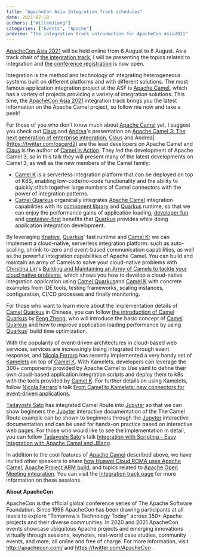 ```yaml
---
title: "ApacheCon Asia Integration Track schedules"
date: 2021-07-10
authors: ["WillemJiang"]
categories: ["Events", "Apache"]
preview: "The integration track introduction for ApacheCon Asia2021"
---
```

[ApacheCon Asia 2021](https://apachecon.com/acasia2021/) will be held online from 6 August to 8 August. As a track chair of [the integration track](https://apachecon.com/acasia2021/tracks/integration.html), I will be presenting the topics related to integration and [the conference registration](https://hopin.com/events/apachecon-asia-2021) is now open.

Integration is the method and technology of integrating heterogeneous systems built on different platforms and with different solutions. The most famous application integration project at the ASF is [Apache Camel](/), which has a variety of projects providing a variety of integration solutions. This time, the [ApacheCon Asia 2021](https://apachecon.com/acasia2021/) integration track brings you the latest information on the Apache Camel project, so follow me now and take a peek!

For those of you who don't know much about [Apache Camel](/) yet, I suggest you check out [Claus](https://twitter.com/davsclaus) and [Andrea](https://twitter.com/oscerd2)'s presentation on [Apache Camel 3: The next generation of enterprise integration](https://apachecon.com/acasia2021/zh/sessions/1071.html), [Claus](https://twitter.com/davsclaus) and Andrea](https://twitter.com/oscerd2) are the lead developers on Apache Camel and [Claus](https://twitter.com/davsclaus) is the author of [Camel in Action](https://www.manning.com/books/camel-in-action-second-edition?). They led the development of Apache Camel 3, so in this talk they will present many of the latest developments on Camel 3, as well as the new members of the Camel family:

* [Camel K](/camel-k/latest/) is a serverless integration platform that can be deployed on top of K8S, enabling low-code/no-code functionality and the ability to quickly stitch together large numbers of Camel connectors with the power of integration patterns.
* [Camel Quarkus](/camel-quarkus/latest/) organically integrates [Apache Camel](/manual/latest/index.html) integration capabilities with its [component library](/components/3.10.x/index.html) and [Quarkus](https://quarkus.io/)  runtime, so that we can enjoy the performance gains of application loading, [developer fun](https://quarkus.io/vision/developer-joy) and [container-first](https://quarkus.io/vision/container-first) benefits that [Quarkus](https://quarkus.io/) provides while doing application integration development.

By leveraging [Knative](https://knative.dev/), [Quarkus](https://quarkus.io/)' fast runtime and [Camel K](/camel-k/latest/); we can implement a cloud-native, serverless integration platform: such as auto-scaling, shrink-to-zero and event-based communication capabilities, as well as the powerful integration capabilities of Apache Camel. You can build and maintain an army of Camels to solve your cloud-native problems with [Christina Lin](https://twitter.com/Christina_wm)'s [Building and Maintaining an Army of Camels to tackle your cloud native problems](https://apachecon.com/acasia2021/sessions/1070.html), which shows you how to develop a cloud-native integration application using [Camel Quarkus](/camel-quarkus/latest/)and [Camel K](/camel-k/latest/) with concrete examples from IDE tools, testing frameworks, scaling instances, configuration, CI/CD processes and finally monitoring.

For those who want to learn more about the implementation details of [Camel Quarkus](/camel-quarkus/latest/) in Chinese, you can follow [the introduction of Camel Quarkus](https://apachecon.com/acasia2021/zh/sessions/1072.html) by [Feng Zheng](https://twitter.com/amos_zhengfeng), who will introduce the basic concept of [Camel Quarkus](/camel-quarkus/latest/)  and how to improve application loading performance by using [Quarkus](https://quarkus.io/)' build time optimization.

With the popularity of event-driven architectures in cloud-based web services, services are increasingly being integrated through event response, and [Nicola Ferraro](https://twitter.com/ni_ferraro) has recently implemented a very handy set of [Kamelets](/camel-k/latest/kamelets/kamelets.html) on top of [Camel K](/camel-k/latest/). With Kamelets, developers can leverage the 300+ components provided by Apache Camel to Use yaml to define their own cloud-based application integration scripts and deploy them to k8s with the tools provided by [Camel K](/camel-k/latest/). For further details on using Kamelets, follow [Nicola Ferraro](https://twitter.com/ni_ferraro)'s talk [From Camel to Kamelets: new connectors for event-driven applications](https://apachecon.com/acasia2021/sessions/1073.html).

[Tadayoshi Sato](https://twitter.com/tadayosi) has integrated Camel Route into [Jupyter](https://jupyter.org/) so that we can show beginners the [Jupyter](https://jupyter.org/) interactive documentation of the The Camel Route example can be shown to beginners through the [Jupyter](https://jupyter.org/) interactive documentation and can be used for hands-on practice based on interactive web pages. For those who would like to see the implementation in detail, you can follow [Tadayoshi Sato](https://twitter.com/tadayosi)'s talk [Integration with Scripting - Easy Integration with Apache Camel and JBang](https://apachecon.com/acasia2021/sessions/1074.html).

In addition to the cool features of [Apache Camel](/) described above, we have invited other speakers to share [how Huawei Cloud ROMA uses Apache Camel](https://apachecon.com/acasia2021/sessions/1075.html), [Apache Project ARM build](https://apachecon.com/acasia2021/sessions/1086.html), and topics related to [Apache Open Meeting integration](https://apachecon.com/acasia2021/sessions/1075.html). You can visit the [Integration track page](https://apachecon.com/acasia2021/tracks/integration.html) for more information on these sessions.

**About ApacheCon**

ApacheCon is the official global conference series of The Apache Software Foundation. Since 1998 ApacheCon has been drawing participants at all levels to explore "Tomorrow's Technology Today" across 350+ Apache projects and their diverse communities. In 2020 and 2021 ApacheCon events showcase ubiquitous Apache projects and emerging innovations virtually through sessions, keynotes, real-world case studies, community events, and more, all online and free of charge. For more information, visit http://apachecon.com/ and https://twitter.com/ApacheCon .
